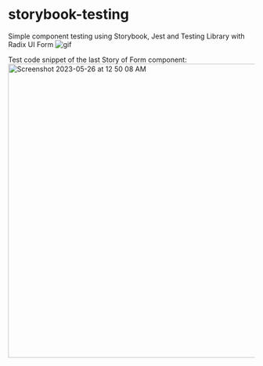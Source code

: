 # storybook-testing
Simple component testing using Storybook, Jest and Testing Library with Radix UI Form
![gif](https://media.giphy.com/media/v1.Y2lkPTc5MGI3NjExYWFlOGJkZThlYmJiMTcwMDE3NmE0NGQzYjQ4ZDQ3NGU5ZDI3NDBkZiZlcD12MV9pbnRlcm5hbF9naWZzX2dpZklkJmN0PWc/5WAbbopqkR7tvtEMbV/giphy.gif)

Test code snippet of the last Story of Form component:
<img width="600" alt="Screenshot 2023-05-26 at 12 50 08 AM" src="https://github.com/ggkim0614/storybook-testing/assets/37966668/d641376b-c802-431d-b9ed-f6e033de9b34">


